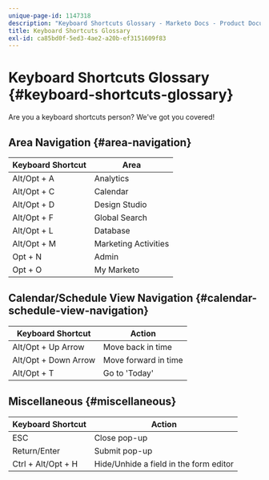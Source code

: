 ```yaml
---
unique-page-id: 1147318
description: "Keyboard Shortcuts Glossary - Marketo Docs - Product Documentation"
title: Keyboard Shortcuts Glossary
exl-id: ca85bd0f-5ed3-4ae2-a20b-ef3151609f83
---
```

# Keyboard Shortcuts Glossary {#keyboard-shortcuts-glossary}

Are you a keyboard shortcuts person? We've got you covered!

## Area Navigation {#area-navigation}

| Keyboard Shortcut |Area |
|---|---|
| Alt/Opt + A |Analytics |
| Alt/Opt + C |Calendar |
| Alt/Opt + D |Design Studio |
| Alt/Opt + F |Global Search |
| Alt/Opt + L |Database |
| Alt/Opt + M |Marketing Activities |
| Opt + N |Admin |
| Opt + O |My Marketo |

## Calendar/Schedule View Navigation  {#calendar-schedule-view-navigation}

| Keyboard Shortcut |Action |
|---|---|
| Alt/Opt + Up Arrow |Move back in time |
| Alt/Opt + Down Arrow |Move forward in time |
| Alt/Opt + T |Go to 'Today' |

## Miscellaneous {#miscellaneous}

| Keyboard Shortcut |Action |
|---|---|
| ESC |Close pop-up |
| Return/Enter |Submit pop-up |
| Ctrl + Alt/Opt + H |Hide/Unhide a field in the form editor |

